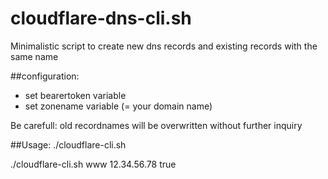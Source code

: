 # cloudflare-dns-cli.sh
Minimalistic script to create new dns records and existing records with the same name

##configuration:
* set bearertoken variable
* set zonename variable (= your domain name)

Be carefull: old recordnames will be overwritten without further inquiry

##Usage:
 ./cloudflare-cli.sh <subdomain> <ip>

 ./cloudflare-cli.sh www 12.34.56.78
 true

